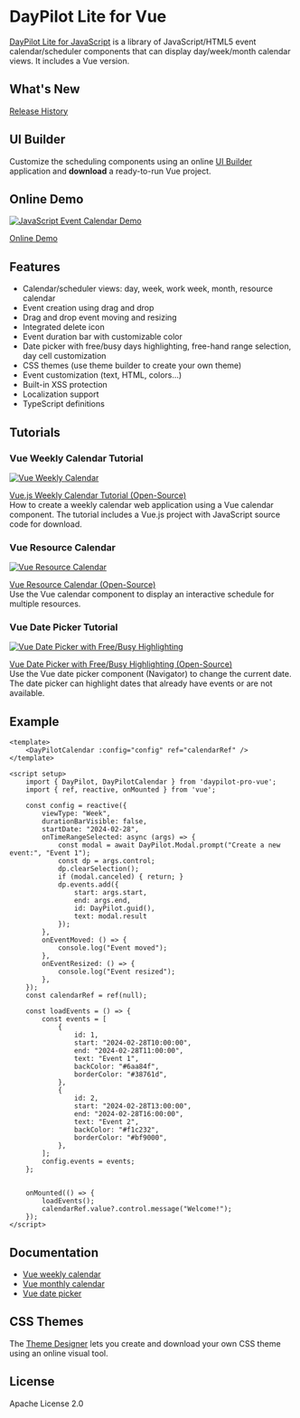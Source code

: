 # DayPilot Lite for Vue

[DayPilot Lite for JavaScript](https://javascript.daypilot.org/open-source/) is a library of JavaScript/HTML5 event calendar/scheduler components that can display day/week/month calendar views. It includes a Vue version.

## What's New

[Release History](https://javascript.daypilot.org/daypilot-lite-history/)

## UI Builder

Customize the scheduling components using an online [UI Builder](https://builder.daypilot.org/) application and **download** a ready-to-run Vue project.

## Online Demo

[![JavaScript Event Calendar Demo](https://static.daypilot.org/npm/202207/javascript-html5-event-calendar-scheduler-drag-drop.png)](https://javascript.daypilot.org/demo/lite/)

[Online Demo](https://javascript.daypilot.org/demo/lite/)

## Features

* Calendar/scheduler views: day, week, work week, month, resource calendar
* Event creation using drag and drop
* Drag and drop event moving and resizing
* Integrated delete icon
* Event duration bar with customizable color
* Date picker with free/busy days highlighting, free-hand range selection, day cell customization
* CSS themes (use theme builder to create your own theme)
* Event customization (text, HTML, colors...)
* Built-in XSS protection
* Localization support
* TypeScript definitions

## Tutorials

### Vue Weekly Calendar Tutorial

[![Vue Weekly Calendar](https://static.daypilot.org/npm/202207/vue-weekly-calendar-tutorial.png)](https://code.daypilot.org/10748/vue-js-weekly-calendar-tutorial)

[Vue.js Weekly Calendar Tutorial (Open-Source)](https://code.daypilot.org/10748/vue-js-weekly-calendar-tutorial)  
How to create a weekly calendar web application using a Vue calendar component. The tutorial includes a Vue.js project with JavaScript source code for download.

### Vue Resource Calendar

[![Vue Resource Calendar](https://static.daypilot.org/npm/202207/vue-resource-calendar-tutorial.png)](https://code.daypilot.org/66224/vue-resource-calendar-open-source)

[Vue Resource Calendar (Open-Source)](https://code.daypilot.org/66224/vue-resource-calendar-open-source)  
Use the Vue calendar component to display an interactive schedule for multiple resources.

### Vue Date Picker Tutorial

[![Vue Date Picker with Free/Busy Highlighting](https://static.daypilot.org/npm/202207/vue-date-picker-free-busy.png)](https://code.daypilot.org/99014/vue-date-picker-with-free-busy-highlighting)

[Vue Date Picker with Free/Busy Highlighting (Open-Source)](https://code.daypilot.org/99014/vue-date-picker-with-free-busy-highlighting)  
Use the Vue date picker component (Navigator) to change the current date. The date picker can highlight dates that already have events or are not available.


## Example

```vue
<template>
    <DayPilotCalendar :config="config" ref="calendarRef" />
</template>

<script setup>
    import { DayPilot, DayPilotCalendar } from 'daypilot-pro-vue';
    import { ref, reactive, onMounted } from 'vue';

    const config = reactive({
        viewType: "Week",
        durationBarVisible: false,
        startDate: "2024-02-28",
        onTimeRangeSelected: async (args) => {
            const modal = await DayPilot.Modal.prompt("Create a new event:", "Event 1");
            const dp = args.control;
            dp.clearSelection();
            if (modal.canceled) { return; }
            dp.events.add({
                start: args.start,
                end: args.end,
                id: DayPilot.guid(),
                text: modal.result
            });
        },
        onEventMoved: () => {
            console.log("Event moved");
        },
        onEventResized: () => {
            console.log("Event resized");
        },
    });
    const calendarRef = ref(null);

    const loadEvents = () => {
        const events = [
            {
                id: 1,
                start: "2024-02-28T10:00:00",
                end: "2024-02-28T11:00:00",
                text: "Event 1",
                backColor: "#6aa84f",
                borderColor: "#38761d",
            },
            {
                id: 2,
                start: "2024-02-28T13:00:00",
                end: "2024-02-28T16:00:00",
                text: "Event 2",
                backColor: "#f1c232",
                borderColor: "#bf9000",
            },
        ];
        config.events = events;
    };


    onMounted(() => {
        loadEvents();
        calendarRef.value?.control.message("Welcome!");
    });
</script>
```

## Documentation

* [Vue weekly calendar](https://doc.daypilot.org/calendar/vue-js/)
* [Vue monthly calendar](https://doc.daypilot.org/month/vue-js/)
* [Vue date picker](https://doc.daypilot.org/navigator/vue-js/)

## CSS Themes

The [Theme Designer](https://themes.daypilot.org/) lets you create and download your own CSS theme using an online visual tool.

## License

Apache License 2.0



